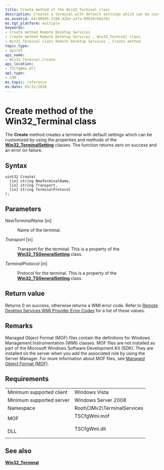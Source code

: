 ```yaml
---
title: Create method of the Win32_Terminal class
description: Creates a terminal with default settings which can be customized by using the properties and methods of the Win32\_TerminalSetting classes.
ms.assetid: 64c90695-72d4-42be-a37a-89b54c04a78c
ms.tgt_platform: multiple
keywords:
- Create method Remote Desktop Services
- Create method Remote Desktop Services , Win32_Terminal class
- Win32_Terminal class Remote Desktop Services , Create method
topic_type:
- apiref
api_name:
- Win32_Terminal.Create
api_location:
- TSCfgWmi.dll
api_type:
- COM
ms.topic: reference
ms.date: 05/31/2018
---
```


# Create method of the Win32\_Terminal class

The **Create** method creates a terminal with default settings which can be customized by using the properties and methods of the [**Win32\_TerminalSetting**](win32-terminalsetting.md) classes. The function returns zero on success and an error on failure.

## Syntax


```mof
uint32 Create(
  [in] string NewTerminalName,
  [in] string Transport,
  [in] string TerminalProtocol
);
```



## Parameters

<dl> <dt>

*NewTerminalName* \[in\]
</dt> <dd>

Name of the terminal.

</dd> <dt>

*Transport* \[in\]
</dt> <dd>

Transport for the terminal. This is a property of the [**Win32\_TSGeneralSetting**](win32-tsgeneralsetting.md) class.

</dd> <dt>

*TerminalProtocol* \[in\]
</dt> <dd>

Protocol for the terminal. This is a property of the [**Win32\_TSGeneralSetting**](win32-tsgeneralsetting.md) class.

</dd> </dl>

## Return value

Returns 0 on success, otherwise returns a WMI error code. Refer to [Remote Desktop Services WMI Provider Error Codes](terminal-services-wmi-provider-error-codes.md) for a list of these values.

## Remarks

Managed Object Format (MOF) files contain the definitions for Windows Management Instrumentation (WMI) classes. MOF files are not installed as part of the Microsoft Windows Software Development Kit (SDK). They are installed on the server when you add the associated role by using the Server Manager. For more information about MOF files, see [Managed Object Format (MOF)](/windows/desktop/WmiSdk/managed-object-format--mof-).

## Requirements



|                                     |                                                                                         |
|-------------------------------------|-----------------------------------------------------------------------------------------|
| Minimum supported client<br/> | Windows Vista<br/>                                                                |
| Minimum supported server<br/> | Windows Server 2008<br/>                                                          |
| Namespace<br/>                | Root\\CIMv2\\TerminalServices<br/>                                                |
| MOF<br/>                      | <dl> <dt>TSCfgWmi.mof</dt> </dl> |
| DLL<br/>                      | <dl> <dt>TSCfgWmi.dll</dt> </dl> |



## See also

<dl> <dt>

[**Win32\_Terminal**](win32-terminal.md)
</dt> </dl>

 


